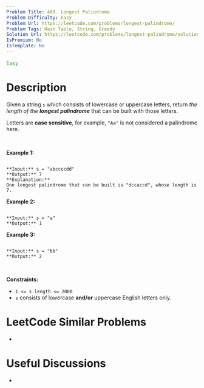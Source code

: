 ```yaml
---
Problem Title: 409. Longest Palindrome
Problem Difficulty: Easy
Problem Url: https://leetcode.com/problems/longest-palindrome/
Problem Tags: Hash Table, String, Greedy
Solution Url: https://leetcode.com/problems/longest-palindrome/solution/
IsPremium: No
IsTemplate: No
---
```


<span style="color: rgb(67, 160, 71);">Easy</span>

# Description

Given a string `s` which consists of lowercase or uppercase letters, return *the length of the **longest palindrome*** that can be built with those letters.


Letters are **case sensitive**, for example, `"Aa"` is not considered a palindrome here.


 


**Example 1:**



```

**Input:** s = "abccccdd"
**Output:** 7
**Explanation:**
One longest palindrome that can be built is "dccaccd", whose length is 7.

```

**Example 2:**



```

**Input:** s = "a"
**Output:** 1

```

**Example 3:**



```

**Input:** s = "bb"
**Output:** 2

```

 


**Constraints:**


* `1 <= s.length <= 2000`
* `s` consists of lowercase **and/or** uppercase English letters only.




# LeetCode Similar Problems

- []()

# Useful Discussions

- []()

